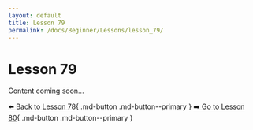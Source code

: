 ```yaml
---
layout: default
title: Lesson 79
permalink: /docs/Beginner/Lessons/lesson_79/
---
```


# Lesson 79

Content coming soon...

[⬅️ Back to Lesson 78](lesson_78.md){ .md-button .md-button--primary }  [➡️ Go to Lesson 80](lesson_80.md){ .md-button .md-button--primary }
